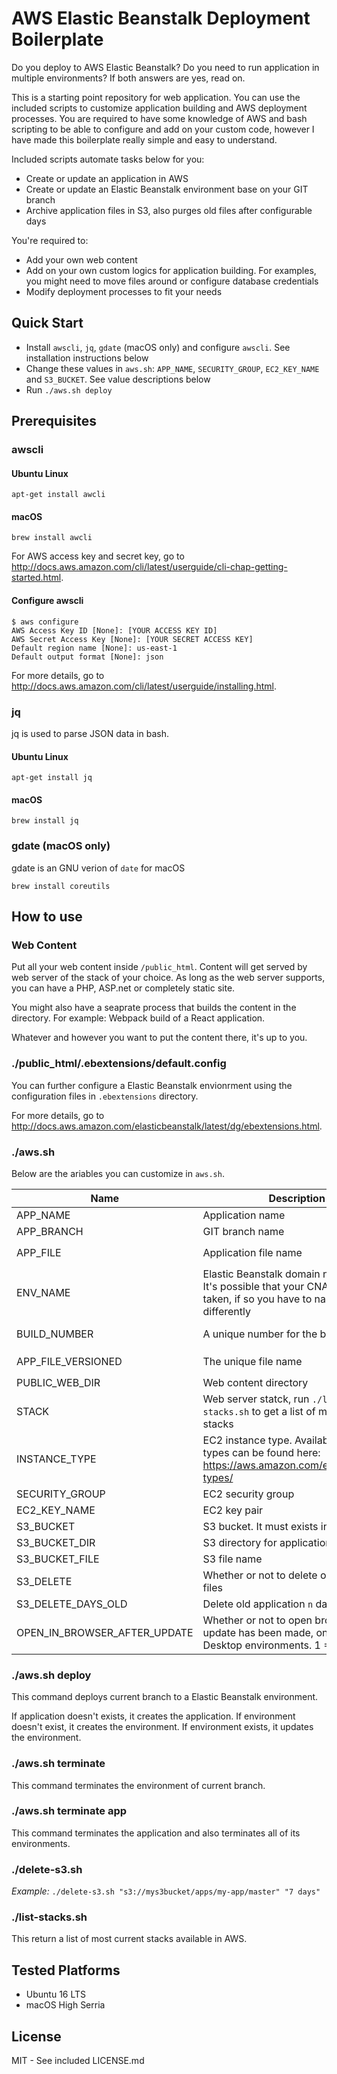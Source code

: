 # AWS Elastic Beanstalk Deployment Boilerplate

Do you deploy to AWS Elastic Beanstalk? Do you need to run application in
multiple environments? If both answers are yes, read on.

This is a starting point repository for web application. You can use the
included scripts to customize application building and AWS deployment processes.
You are required to have some knowledge of AWS and bash scripting to be able
to configure and add on your custom code, however I have made this boilerplate
really simple and easy to understand.

Included scripts automate tasks below for you:
* Create or update an application in AWS
* Create or update an Elastic Beanstalk environment base on your GIT branch
* Archive application files in S3, also purges old files after configurable days

You're required to:
* Add your own web content
* Add on your own custom logics for application building. For examples, you might
need to move files around or configure database credentials
* Modify deployment processes to fit your needs

## Quick Start

* Install `awscli`, `jq`, `gdate` (macOS only) and configure `awscli`. See installation instructions below
* Change these values in `aws.sh`: `APP_NAME`, `SECURITY_GROUP`, `EC2_KEY_NAME` and `S3_BUCKET`. See value descriptions below
* Run `./aws.sh deploy`

## Prerequisites

### awscli

#### Ubuntu Linux
`apt-get install awcli`

#### macOS
`brew install awcli`

For AWS access key and secret key, go to http://docs.aws.amazon.com/cli/latest/userguide/cli-chap-getting-started.html.

#### Configure awscli
```
$ aws configure
AWS Access Key ID [None]: [YOUR ACCESS KEY ID]
AWS Secret Access Key [None]: [YOUR SECRET ACCESS KEY]
Default region name [None]: us-east-1
Default output format [None]: json
```

For more details, go to http://docs.aws.amazon.com/cli/latest/userguide/installing.html.

### jq
jq is used to parse JSON data in bash.

#### Ubuntu Linux
`apt-get install jq`

#### macOS
`brew install jq`

### gdate (macOS only)
gdate is an GNU verion of `date` for macOS

`brew install coreutils`

## How to use

### Web Content
Put all your web content inside `/public_html`. Content will get served by web server of the stack of your choice. As long as the web server supports, you can have a PHP, ASP.net or completely static site.

You might also have a seaprate process that builds the content in the directory. For example: Webpack build of a React application.

Whatever and however you want to put the content there, it's up to you.

### ./public_html/.ebextensions/default.config

You can further configure a Elastic Beanstalk envionrment using the configuration files in `.ebextensions` directory.

For more details, go to http://docs.aws.amazon.com/elasticbeanstalk/latest/dg/ebextensions.html.

### ./aws.sh

Below are the ariables you can customize in `aws.sh`.

Name | Description | Default Value           
--- | --- | ---
APP_NAME | Application name | **MUST CHANGE**
APP_BRANCH | GIT branch name | The script auto detects the branch name
APP_FILE | Application file name | Concatenation of `APP_FILE` and `APP_BRANCH`
ENV_NAME | Elastic Beanstalk domain name (`CNAME`). It's possible that your CNAME might be taken, if so you have to name it differently | Same as `APP_FILE`
BUILD_NUMBER | A unique number for the build | Timestamp in YYMMDD-HHMMSS format
APP_FILE_VERSIONED | The unique file name | Concatenation of `APP_FILE` and `BUILD_NUMBER`
PUBLIC_WEB_DIR | Web content directory | `public_html`
STACK | Web server statck, run `./list-stacks.sh` to get a list of most current stacks | 64bit Amazon Linux 2017.09 v2.6.0 running PHP 7.1
INSTANCE_TYPE | EC2 instance type. Available instance types can be found here: https://aws.amazon.com/ec2/instance-types/ | t2.micro
SECURITY_GROUP | EC2 security group | **MUST CHANGE**
EC2_KEY_NAME | EC2 key pair | **MUST CHANGE**
S3_BUCKET | S3 bucket. It must exists in S3 | **MUST CHANGE**
S3_BUCKET_DIR | S3 directory for applications | `apps/${APP_NAME}/${APP_BRANCH}`
S3_BUCKET_FILE | S3 file name | `${S3_BUCKET_DIR}/${APP_FILE_VERSIONED}`
S3_DELETE | Whether or not to delete old appliation files | 1
S3_DELETE_DAYS_OLD | Delete old application `n` days old | 7
OPEN_IN_BROWSER_AFTER_UPDATE | Whether or not to open browser after update has been made, only works in Desktop environments. 1 = Yes, 0 = No | 1

### ./aws.sh deploy
This command deploys current branch to a Elastic Beanstalk environment.

If application doesn't exists, it creates the application. If environment doesn't exist, it creates the environment. If environment exists, it updates the environment.

### ./aws.sh terminate
This command terminates the environment of current branch.

### ./aws.sh terminate app
This command terminates the application and also terminates all of its environments.

### ./delete-s3.sh
*Example:* `./delete-s3.sh "s3://mys3bucket/apps/my-app/master" "7 days"`

### ./list-stacks.sh
This return a list of most current stacks available in AWS.

### 

## Tested Platforms

* Ubuntu 16 LTS
* macOS High Serria

## License
MIT - See included LICENSE.md

